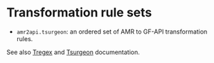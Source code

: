 # Transformation rule sets

- `amr2api.tsurgeon`: an ordered set of AMR to GF-API transformation rules.

See also [Tregex](http://nlp.stanford.edu/nlp/javadoc/javanlp/edu/stanford/nlp/trees/tregex/TregexPattern.html) and [Tsurgeon](http://nlp.stanford.edu/nlp/javadoc/javanlp/edu/stanford/nlp/trees/tregex/tsurgeon/Tsurgeon.html) documentation.
